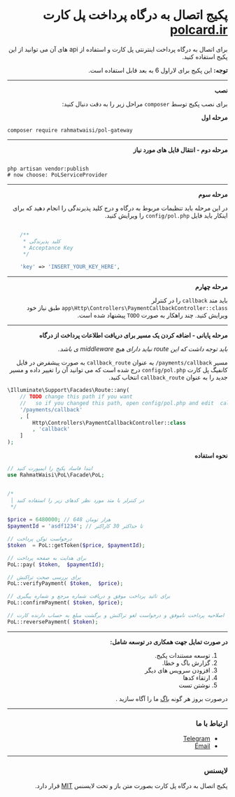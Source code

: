 <div dir="rtl">

# پکیج اتصال به درگاه پرداخت پل کارت [polcard.ir](https://polcard.ir/ipg.php)

برای اتصال به درگاه پرداخت اینترنتی پل کارت و استفاده از api های آن می توانید از این پکیج استفاده کنید.

**توجه:**
این پکیج برای لاراول 6 به بعد قابل استفاده است.

---

**نصب**

برای نصب پکیج توسط `composer` مراحل زیر را به دقت دنبال کنید:

**مرحله اول**
</div>
    
```shell
composer require rahmatwaisi/pol-gateway
```

---

<div dir="rtl">
    
**مرحله دوم - انتقال فایل های مورد نیاز**
    
</div>


```shell

php artisan vendor:publish
# now choose: PoLServiceProvider

```

---

<div dir="rtl">

**مرحله سوم**

در این مرحله باید تنظیمات مربوط به درگاه و درج کلید پذیرندگی را انجام دهید که برای اینکار باید فایل
`config/pol.php` را ویرایش کنید.

</div>

```php 
    
    /**
     * کلید پذیرندگی
     * Acceptance Key
     */

    'key' => 'INSERT_YOUR_KEY_HERE', 
```

---

<div dir="rtl">
    
**مرحله چهارم**

باید متد `callback` را در کنترلر `app\Http\Controllers\PaymentCallbackController::class` طبق نیاز خود ویرایش کنید.
چند راهکار به صورت `TODO` پیشنهاد شده است.

</div>

---

<div dir="rtl">

**مرحله پایانی - اضافه کردن یک مسیر برای دریافت اطلاعات پرداخت از درگاه**

_باید توجه داشت که این route نباید دارای هیچ middleware ی باشد._

مسیر `payments/callback/` به عنوان `callback_route` به صورت پیشفرض در فایل کانفیگ پل کارت `config/pol.php` درج شده است
که می توانید آن را تغییر داده و مسیر جدید را به عنوان `callback_route` انتخاب کنید.
</div>

```php
\Illuminate\Support\Facades\Route::any(
    // TODO change this path if you want
    //   so if you changed this path, open config/pol.php and edit  callback_route key.
    '/payments/callback'
    , [
        Http\Controllers\PaymentCallbackController::class
        , 'callback'
    ]
);
```

    
<div dir="rtl">    
    
**نحوه استفاده**
    
</div>

```php
// ابتدا فاساد پکیج را ایمپورت کنید
use RahmatWaisi\PoL\Facade\PoL;


/*
 | در کنترلر یا متد مورد نظر کدهای زیر را استفاده کنید
 */
 
$price = 6480000; // 648 هزار تومان
$paymentId = 'asdf1234'; // تا حداکثر 30 کاراکتر

// درخواست توکن پرداخت
$token  = PoL::getToken($price, $paymentId);

// برای هدایت به صفحه پرداخت
PoL::pay( $token,  $paymentId);

// برای بررسی صحت تراکنش
PoL::verifyPayment( $token,  $price);

// برای تائید پرداخت موفق و دریافت شماره مرجع و شماره پیگیری
PoL::confirmPayment( $token, $price);

// برای اصلاحیه پرداخت ناموفق و درخواست لغو تراکنش و برگشت مبلغ به حساب دارنده کارت
PoL::reversePayment( $token);
```


---

<div dir="rtl">
    
**در صورت تمایل جهت همکاری در توسعه شامل:**

1. توسعه مستندات پکیج.
2. گزارش باگ و خطا.
3. افزودن سرویس های دیگر
4. ارتقاء کدها
5. نوشتن تست

درصورت بروز هر گونه
[باگ](https://github.com/rahmatwaisi/pol/issues)
ما را آگاه سازید .

---

### ارتباط با ما

- [Telegram](https://t.me/rahmatwaisi)
- [Email](mailto:rahmatwaisi@gmail.com)

---
### لایسنس

پکیج اتصال به درگاه پل کارت بصورت متن باز و تحت لایسنس [MIT](https://opensource.org/licenses/MIT) قرار دارد.

</div>



